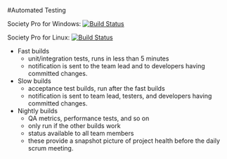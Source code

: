 #Automated Testing

Society Pro for Windows: [![Build Status](http://ci.societypro.org:8080/job/Cambrian-src_Master_Linux/badge/icon)](http://ci.societypro.org:8080/job/Cambrian-src_Master_Linux/)

Society Pro for Linux: [![Build Status](http://ci.societypro.org:8080/job/Cambrian-src_Master_Linux/badge/icon)](http://ci.societypro.org:8080/job/Cambrian-src_Master_Linux/)

* Fast builds 
  * unit/integration tests, runs in less than 5 minutes
  * notification is sent to the team lead and to developers having committed changes.
* Slow builds 
  * acceptance test builds, run after the fast builds 
  * notification is sent to team lead, testers, and developers having committed changes.
* Nightly builds 
  * QA metrics, performance tests, and so on
  * only run if the other builds work
  * status available to all team members
  * these provide a snapshot picture of project health before the daily scrum meeting.
